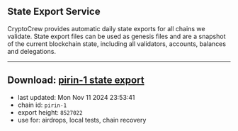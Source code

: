 ## State Export Service
CryptoCrew provides automatic daily state exports for all chains we validate. State export files can be used as genesis files and are a snapshot of the current blockchain state, including all validators, accounts, balances and delegations.

---
**Download: [pirin-1 state export](https://dl-eu2.ccvalidators.com/SERVICE/nolus/pirin-1_export_8527022.json)**
---

- last updated: Mon Nov 11 2024 23:53:41
- chain id: `pirin-1`
- export height: `8527022`
- use for: airdrops, local tests, chain recovery
